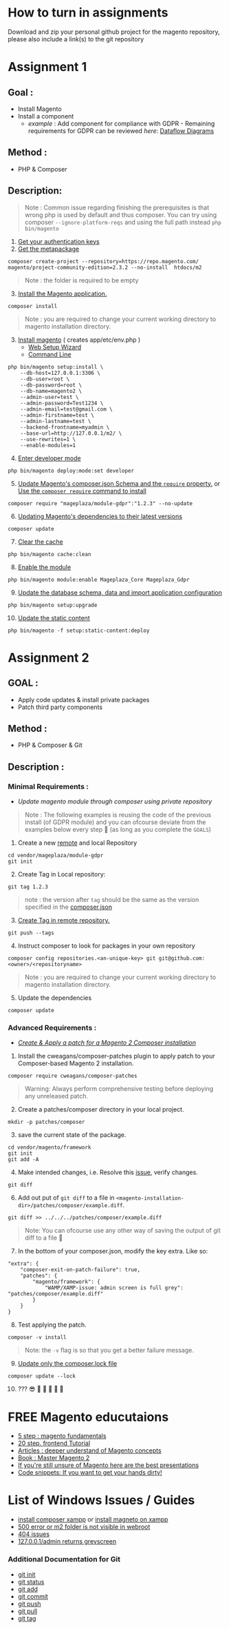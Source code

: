 # How to turn in assignments
Download and zip your personal github project for the magento repository, please also include a link(s) to the git repository
# Assignment 1
## Goal : 
- Install Magento 
- Install a component 
  - _example_ : Add component for compliance with GDPR - Remaining requirements for GDPR can be reviewed *here*: [Dataflow Diagrams](https://devdocs.magento.com/guides/v2.3/architecture/gdpr/magento-2x.html#data-flow-diagrams)
## Method :
- PHP & Composer
## Description:
> Note : Common issue regarding finishing the prerequisites is that wrong php is used by default and thus composer. You can try using composer `--ignore-platform-reqs` and using the full path instead `php bin/magento`
1. [Get your authentication keys](https://devdocs.magento.com/guides/v2.3/install-gde/prereq/connect-auth.html)
2. [Get the metapackage](https://devdocs.magento.com/guides/v2.3/install-gde/composer.html#get-the-metapackage) 
```
composer create-project --repository=https://repo.magento.com/ magento/project-community-edition=2.3.2 --no-install  htdocs/m2
```
>Note : the folder is required to be empty
3. [Install the Magento application.](https://getcomposer.org/doc/03-cli.md#install-i)
```
composer install
```
>Note : you are required to change your current working directory to magento installation directory. 
3. [Install magento](https://devdocs.magento.com/guides/v2.3/install-gde/composer.html#install-magento) ( creates app/etc/env.php )
   - [Web Setup Wizard](https://devdocs.magento.com/guides/v2.3/install-gde/composer.html#web-setup-wizard)
   - [Command Line](https://devdocs.magento.com/guides/v2.3/install-gde/composer.html#command-line)
```
php bin/magento setup:install \
    --db-host=127.0.0.1:3306 \
    --db-user=root \
    --db-password=root \
    --db-name=magento2 \
    --admin-user=test \
    --admin-password=Test1234 \
    --admin-email=test@gmail.com \
    --admin-firstname=test \
    --admin-lastname=test \
    --backend-frontname=myadmin \
    --base-url=http://127.0.0.1/m2/ \
    --use-rewrites=1 \
    --enable-modules=1
```
4. [Enter developer mode](https://devdocs.magento.com/guides/v2.3/reference/cli/magento.html#deploymodeset)
```
php bin/magento deploy:mode:set developer
```
5. [Update Magento's composer.json Schema and the `require` property.](https://devdocs.magento.com/guides/v2.3/install-gde/install/cli/dev_add-update.html#add-a-require-section-to-composerjson) or [Use the `composer require` command to install](https://devdocs.magento.com/guides/v2.3/install-gde/install/cli/dev_add-update.html#use-the-composer-require-command-to-install)

```
composer require "mageplaza/module-gdpr":"1.2.3" --no-update
```
6. [Updating Magento's dependencies to their latest versions](https://getcomposer.org/doc/01-basic-usage.md#updating-dependencies-to-their-latest-versions)
```
composer update
```
7. [Clear the cache](https://devdocs.magento.com/guides/v2.3/reference/cli/magento.html#cacheclean)
```
php bin/magento cache:clean 
```
8. [Enable the module](https://devdocs.magento.com/guides/v2.3/reference/cli/magento.html#moduleenable)
```
php bin/magento module:enable Mageplaza_Core Mageplaza_Gdpr
```
9. [Update the database schema, data and import application configuration](https://devdocs.magento.com/guides/v2.3/reference/cli/magento.html#setupupgrade)
```
php bin/magento setup:upgrade
```
10. [Update the static content](https://devdocs.magento.com/guides/v2.3/reference/cli/magento.html#setupstaticcontentdeploy) 
```
php bin/magento -f setup:static-content:deploy
``` 
# Assignment 2 
## GOAL :
  - Apply code updates & install private packages
  - Patch third party components
## Method : 
- PHP & Composer & Git
## Description : 

### Minimal Requirements : 
- *Update magento module through composer using private repository*
> Note : The following examples is reusing the code of the previous install (of GDPR module) and you can ofcourse deviate from the examples below every step :see_no_evil: (as long as you complete the `GOALS`)
  
1. Create a new [remote](github.com/new) and local Repository
```
cd vendor/mageplaza/module-gdpr
git init
```
2. Create Tag in Local repository:
```
git tag 1.2.3
```
> note : the version after `tag` should be the same as the version specified in the [composer.json](https://devdocs.magento.com/guides/v2.3/extension-dev-guide/package/package_module.html#sample-composerjson-file)
3. [Create Tag in remote repository.](https://git-scm.com/docs/git-push#Documentation/git-push.txt---tags)
```
git push --tags
```
4. Instruct composer to look for packages in your own repository
```
composer config repositories.<an-unique-key> git git@github.com:<owner>/<repositoryname>
```
>Note : you are required to change your current working directory to magento installation directory. 
5. Update the dependencies 
```
composer update
```
### Advanced Requirements : 
- [*Create & Apply a patch for a Magento 2 Composer installation*](https://support.magento.com/hc/en-us/articles/360005484154-Create-a-patch-for-a-Magento-2-Composer-installation-from-a-GitHub-commit)

1. Install the cweagans/composer-patches plugin to apply patch to your Composer-based Magento 2 installation.
```
composer require cweagans/composer-patches
```
>Warning: Always perform comprehensive testing before deploying any unreleased patch.
2. Create a patches/composer directory in your local project.
```
mkdir -p patches/composer
```
3. save the current state of the package.
```
cd vendor/magento/framework
git init
git add -A
```
4. Make intended changes, i.e. Resolve this [issue](https://magento.stackexchange.com/a/252282), verify changes.
```
git diff
```
6. Add out put of `git diff` to a file in `<magento-installation-dir>/patches/composer/example.diff`.
```
git diff >> ../../../patches/composer/example.diff
```
> Note: You can ofcourse use any other way of saving the output of git diff to a file :see_no_evil:	
7. In the bottom of your composer.json, modify the key extra. Like so: 
```
"extra": {
    "composer-exit-on-patch-failure": true,
    "patches": {
        "magento/framework": {
            "WAMP/XAMP-issue: admin screen is full grey": "patches/composer/example.diff"
        }
    }
}
```
8. Test applying the patch.
```
composer -v install
```
> Note: the `-v` flag is so that you get a better failure message.
9. [Update only the composer.lock file](https://getcomposer.org/doc/03-cli.md#update-u)
```
composer update --lock 
```
10. ??? :sunglasses: :raised_hands: :pray: :clap: :metal: :muscle:

# FREE Magento educutaions
- [5 step : magento fundamentals](https://devdocs.magento.com/videos/fundamentals/)
- [20 step. frontend Tutorial](https://github.com/mcspronko/magento-2-pronko-consulting-theme)
- [Articles : deeper understand of Magento concepts](https://alanstorm.com/category/magento-2/)
- [Book : Master Magento 2](https://www.safaribooksonline.com/search/?query=Mastering%20Magento%202)
- [If you're still unsure of Magento here are the best presentations](https://firebearstudio.com/blog/the-best-magento-2-presentations.html)
- [Code snippets: If you want to get your hands dirty!](https://firebearstudio.com/blog/magento-2-developers-cookbook-useful-code-snippets-tips-notes.html)

# List of Windows Issues / Guides
- [install composer xampp](https://www.thecodedeveloper.com/install-composer-windows-xampp/) or [install magneto on xampp](https://hostadvice.com/how-to/how-to-install-magento-2-on-a-localhost-using-xampp/)
- [500 error or m2 folder is not visible in webroot](https://github.com/magento/magento2/issues/12777#issuecomment-352431790)
- [404 issues](https://magento.stackexchange.com/a/64808)
- [127.0.0.1/admin returns greyscreen](https://magento.stackexchange.com/a/252282)

### Additional Documentation for Git  
- [git init](https://git-scm.com/docs/git-init)
- [git status](https://git-scm.com/docs/git-status)
- [git add](https://git-scm.com/docs/git-add)
- [git commit](https://git-scm.com/docs/git-commit)
- [git push](https://git-scm.com/docs/git-push)
- [git pull](https://git-scm.com/docs/git-push)
- [git tag](https://git-scm.com/docs/git-tag)